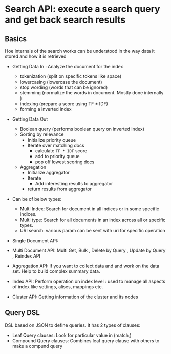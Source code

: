# Search API: execute a search query and get back search results

## Basics

Hoe internals of the search works can be understood in the way data it stored and how it is retrieved

- Getting Data In : Analyze the document for the index
	- tokenization (split on specific tokens like space)
	- lowercasing  (lowercase the document)
	- stop wording (words that can be ignored)
	- stemming (normalize the words in document. Mostly done internally )
	- indexing (prepare a score using TF * IDF)
	- forming a inverted index 
- Getting Data Out
	- Boolean query (performs boolean query on inverted index)
	- Sorting by relevance
		- Initialize priority queue
		- Iterate over matching docs
			- calculate ```TF * IDF``` score
			- add to priority queue
			- pop off lowest scoring docs
	- Aggregation
		- Initialize aggregator
		- Iterate
			- Add interesting results to aggregator
		- return results from aggregator




- Can be of below types:
	- Multi Index: Search for document in all indices or in some specific indices.
	- Multi type: Search for all documents in an index across all or specific types.
	- URI search: various param can be sent with uri for specific operation
- Single Document API: 
- Multi Document API: Multi Get, Bulk , Delete by Query , Update by Query , Reindex API

- Aggregation API: If you want to collect data and and work on the data set. Help to build complex summary data.
- Index API: Perform operation on index level : used to manage all aspects of index like settings, alises, mappings etc.
- Cluster API: Getting information of the cluster and its nodes

## Query DSL 
DSL based on JSON to define queries. It has 2 types of clauses:

- Leaf Query clauses: Look for particular value in (match,)
- Compound Query clauses: Combines leaf query clause with others to make a compund query
